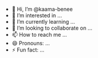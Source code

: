 - 👋 Hi, I’m @kaama-benee
- 👀 I’m interested in ...
- 🌱 I’m currently learning ...
- 💞️ I’m looking to collaborate on ...
- 📫 How to reach me ...
- 😄 Pronouns: ...
- ⚡ Fun fact: ...

<!---
kaama-benee/kaama-benee is a ✨ special ✨ repository because its `README.md` (this file) appears on your GitHub profile.
You can click the Preview link to take a look at your changes.
--->
